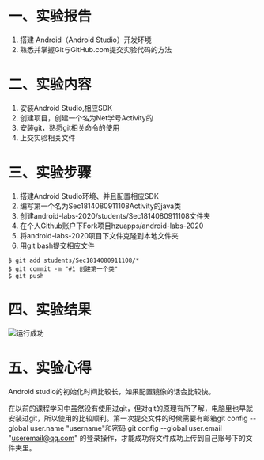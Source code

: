 # 一、实验报告

1. 搭建 Android（Android Studio）开发环境
2. 熟悉并掌握Git与GitHub.com提交实验代码的方法

# 二、实验内容

1. 安装Android Studio,相应SDK
2. 创建项目，创建一个名为Net学号Activity的
3. 安装git，熟悉git相关命令的使用
4. 上交实验相关文件  

# 三、实验步骤

1. 搭建Android Studio环境、并且配置相应SDK
2. 编写第一个名为Sec1814080911108Activity的java类
3. 创建android-labs-2020/students/Sec1814080911108文件夹
4. 在个人Github账户下Fork项目hzuapps/android-labs-2020
5. 将android-labs-2020项目下文件克隆到本地文件夹
6. 用git bash提交相应文件

```text
$ git add students/Sec1814080911108/*
$ git commit -m "#1 创建第一个类"
$ git push
```





# 四、实验结果

![运行成功](https://raw.githubusercontent.com/git-lanying/android-labs-2020/master/students/sec1814080911108/lab1.png)

# 五、实验心得

Android studio的初始化时间比较长，如果配置镜像的话会比较快。

在以前的课程学习中虽然没有使用过git，但对git的原理有所了解，电脑里也早就安装过git，所以使用的比较顺利。第一次提交文件的时候需要有邮箱git config --global user.name "username"和密码 git config --global user.email "useremail@qq.com"
的登录操作，才能成功将文件成功上传到自己账号下的文件夹里。